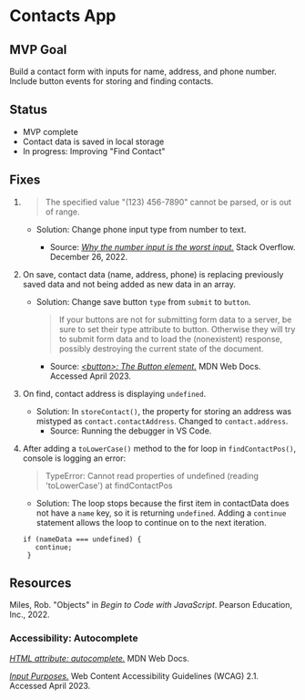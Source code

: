 # Contacts App

## MVP Goal

Build a contact form with inputs for name, address, and phone number. Include button events for storing and finding contacts.

## Status

- MVP complete
- Contact data is saved in local storage
- In progress: Improving "Find Contact"

## Fixes

1. > The specified value "(123) 456-7890" cannot be parsed, or is out of range.

   - Solution: Change phone input type from number to text.

     - Source: [_Why the number input is the worst input._](https://stackoverflow.blog/2022/12/26/why-the-number-input-is-the-worst-input/) Stack Overflow. December 26, 2022.

2. On save, contact data (name, address, phone) is replacing previously saved data and not being added as new data in an array.

   - Solution: Change save button `type` from `submit` to `button`.

     > If your buttons are not for submitting form data to a server, be sure to set their type attribute to button. Otherwise they will try to submit form data and to load the (nonexistent) response, possibly destroying the current state of the document.

     - Source: [_<button\>: The Button element._](https://developer.mozilla.org/en-US/docs/Web/HTML/Element/button) MDN Web Docs. Accessed April 2023.

3. On find, contact address is displaying `undefined`.

   - Solution: In `storeContact()`, the property for storing an address was mistyped as `contact.contactAddress`. Changed to `contact.address`.
     - Source: Running the debugger in VS Code.

4. After adding a `toLowerCase()` method to the for loop in `findContactPos()`, console is logging an error:

   > TypeError: Cannot read properties of undefined (reading 'toLowerCase') at findContactPos

   - Solution: The loop stops because the first item in contactData does not have a `name` key, so it is returning `undefined`. Adding a `continue` statement allows the loop to continue on to the next iteration.

   ```
   if (nameData === undefined) {
      continue;
    }
   ```

## Resources

Miles, Rob. "Objects" in _Begin to Code with JavaScript_. Pearson Education, Inc., 2022.

### Accessibility: Autocomplete

[_HTML attribute: autocomplete._](https://developer.mozilla.org/en-US/docs/Web/HTML/Attributes/autocomplete) MDN Web Docs.

[_Input Purposes._](https://www.w3.org/TR/WCAG21/#input-purposes) Web Content Accessibility Guidelines (WCAG) 2.1. Accessed April 2023.
